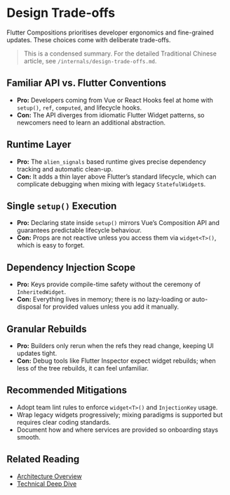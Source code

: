 # Design Trade-offs

Flutter Compositions prioritises developer ergonomics and fine-grained updates. These choices come with deliberate trade-offs.

> This is a condensed summary. For the detailed Traditional Chinese article, see `/internals/design-trade-offs.md`.

## Familiar API vs. Flutter Conventions

- **Pro:** Developers coming from Vue or React Hooks feel at home with `setup()`, `ref`, `computed`, and lifecycle hooks.
- **Con:** The API diverges from idiomatic Flutter Widget patterns, so newcomers need to learn an additional abstraction.

## Runtime Layer

- **Pro:** The `alien_signals` based runtime gives precise dependency tracking and automatic clean-up.
- **Con:** It adds a thin layer above Flutter’s standard lifecycle, which can complicate debugging when mixing with legacy `StatefulWidget`s.

## Single `setup()` Execution

- **Pro:** Declaring state inside `setup()` mirrors Vue’s Composition API and guarantees predictable lifecycle behaviour.
- **Con:** Props are not reactive unless you access them via `widget<T>()`, which is easy to forget.

## Dependency Injection Scope

- **Pro:** Keys provide compile-time safety without the ceremony of `InheritedWidget`.
- **Con:** Everything lives in memory; there is no lazy-loading or auto-disposal for provided values unless you add it manually.

## Granular Rebuilds

- **Pro:** Builders only rerun when the refs they read change, keeping UI updates tight.
- **Con:** Debug tools like Flutter Inspector expect widget rebuilds; when less of the tree rebuilds, it can feel unfamiliar.

## Recommended Mitigations

- Adopt team lint rules to enforce `widget<T>()` and `InjectionKey` usage.
- Wrap legacy widgets progressively; mixing paradigms is supported but requires clear coding standards.
- Document how and where services are provided so onboarding stays smooth.

## Related Reading

- [Architecture Overview](./architecture.md)
- [Technical Deep Dive](./technical-deep-dive.md)
